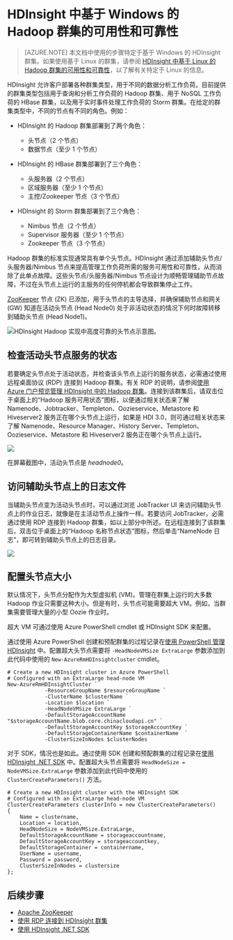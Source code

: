 <properties
    pageTitle="HDInsight 中 Hadoop 群集的可用性 | Azure"
    description="HDInsight 可部署包含附加头节点的高度可用且可靠的群集。"
    services="hdinsight"
    tags="azure-portal"
    editor="cgronlun"
    manager="jhubbard"
    author="mumian"
    documentationcenter="" />
<tags
    ms.assetid="ccab792d-60d6-4287-96c2-479e5d0cf358"
    ms.service="hdinsight"
    ms.workload="big-data"
    ms.tgt_pltfrm="na"
    ms.devlang="multiple"
    ms.topic="article"
    ms.date="10/21/2016"
    wacn.date="01/25/2017"
    ms.author="jgao" />  


# HDInsight 中基于 Windows 的 Hadoop 群集的可用性和可靠性
> [AZURE.NOTE]
本文档中使用的步骤特定于基于 Windows 的 HDInsight 群集。如果使用基于 Linux 的群集，请参阅 [HDInsight 中基于 Linux 的 Hadoop 群集的可用性和可靠性](/documentation/articles/hdinsight-high-availability-linux/)，以了解有关特定于 Linux 的信息。
>
>

HDInsight 允许客户部署各种群集类型，用于不同的数据分析工作负荷。目前提供的群集类型包括用于查询和分析工作负荷的 Hadoop 群集、用于 NoSQL 工作负荷的 HBase 群集，以及用于实时事件处理工作负荷的 Storm 群集。在给定的群集类型中，不同的节点有不同的角色。例如：

* HDInsight 的 Hadoop 群集部署到了两个角色：

    * 头节点（2 个节点）
    * 数据节点（至少 1 个节点）
* HDInsight 的 HBase 群集部署到了三个角色：

    * 头服务器（2 个节点）
    * 区域服务器（至少 1 个节点）
    * 主控/Zookeeper 节点（3 个节点）
* HDInsight 的 Storm 群集部署到了三个角色：

    * Nimbus 节点（2 个节点）
    * Supervisor 服务器（至少 1 个节点）
    * Zookeeper 节点（3 个节点）

Hadoop 群集的标准实现通常具有单个头节点。HDInsight 通过添加辅助头节点/头服务器/Nimbus 节点来提高管理工作负荷所需的服务可用性和可靠性，从而消除了此单点故障。这些头节点/头服务器/Nimbus 节点设计为顺畅管理辅助节点故障，不过在头节点上运行的主服务的任何停机都会导致群集停止工作。

[ZooKeeper](http://zookeeper.apache.org/) 节点 (ZK) 已添加，用于头节点的主导选择，并确保辅助节点和网关 (GW) 知道在活动头节点 (Head Node0) 处于非活动状态的情况下何时故障转移到辅助头节点 (Head Node1)。

![HDInsight Hadoop 实现中高度可靠的头节点示意图。](./media/hdinsight-high-availability/hadoop.high.availability.architecture.diagram.png)

## 检查活动头节点服务的状态
若要确定头节点处于活动状态，并检查该头节点上运行的服务状态，必需通过使用远程桌面协议 (RDP) 连接到 Hadoop 群集。有关 RDP 的说明，请参阅[使用 Azure 门户预览管理 HDInsight 中的 Hadoop 群集](/documentation/articles/hdinsight-administer-use-management-portal/#connect-to-clusters-using-rdp)。连接到该群集后，请双击位于桌面上的“Hadoop 服务可用状态”图标，以便通过相关状态来了解 Namenode、Jobtracker、Templeton、Oozieservice、Metastore 和 Hiveserver2 服务正在哪个头节点上运行，如果是 HDI 3.0，则可通过相关状态来了解 Namenode、Resource Manager、History Server、Templeton、Oozieservice、Metastore 和 Hiveserver2 服务正在哪个头节点上运行。

![](./media/hdinsight-high-availability/Hadoop.Service.Availability.Status.png)  


在屏幕截图中，活动头节点是 *headnode0*。

## 访问辅助头节点上的日志文件
当辅助头节点变为活动头节点时，可以通过浏览 JobTracker UI 来访问辅助头节点上的作业日志，就像是在主活动节点上操作一样。若要访问 JobTracker，必需通过使用 RDP 连接到 Hadoop 群集，如以上部分中所述。在远程连接到了该群集后，双击位于桌面上的“Hadoop 名称节点状态”图标，然后单击“NameNode 日志”，即可转到辅助头节点上的日志目录。

![](./media/hdinsight-high-availability/Hadoop.Head.Node.Log.Files.png)

## 配置头节点大小
默认情况下，头节点分配作为大型虚拟机 (VM)。管理在群集上运行的大多数 Hadoop 作业只需要这种大小。但是有时，头节点可能需要超大 VM。例如，当群集需要管理大量的小型 Oozie 作业时。

超大 VM 可通过使用 Azure PowerShell cmdlet 或 HDInsight SDK 来配置。

通过使用 Azure PowerShell 创建和预配群集的过程记录在[使用 PowerShell 管理 HDInsight](/documentation/articles/hdinsight-administer-use-powershell/) 中。配置超大头节点需要将 `-HeadNodeVMSize ExtraLarge` 参数添加到此代码中使用的 `New-AzureRmHDInsightcluster` cmdlet。

    # Create a new HDInsight cluster in Azure PowerShell
    # Configured with an ExtraLarge head-node VM
    New-AzureRmHDInsightCluster `
                -ResourceGroupName $resourceGroupName `
                -ClusterName $clusterName `
                -Location $location `
                -HeadNodeVMSize ExtraLarge `
                -DefaultStorageAccountName "$storageAccountName.blob.core.chinacloudapi.cn" `
                -DefaultStorageAccountKey $storageAccountKey `
                -DefaultStorageContainerName $containerName  `
                -ClusterSizeInNodes $clusterNodes

对于 SDK，情况也是如此。通过使用 SDK 创建和预配群集的过程记录在[使用 HDInsight .NET SDK](/documentation/articles/hdinsight-provision-clusters/) 中。配置超大头节点需要将 `HeadNodeSize = NodeVMSize.ExtraLarge` 参数添加到此代码中使用的 `ClusterCreateParameters()` 方法。

    # Create a new HDInsight cluster with the HDInsight SDK
    # Configured with an ExtraLarge head-node VM
    ClusterCreateParameters clusterInfo = new ClusterCreateParameters()
    {
        Name = clustername,
        Location = location,
        HeadNodeSize = NodeVMSize.ExtraLarge,
        DefaultStorageAccountName = storageaccountname,
        DefaultStorageAccountKey = storageaccountkey,
        DefaultStorageContainer = containername,
        UserName = username,
        Password = password,
        ClusterSizeInNodes = clustersize
    };

## 后续步骤
* [Apache ZooKeeper](http://zookeeper.apache.org/)
* [使用 RDP 连接到 HDInsight 群集](/documentation/articles/hdinsight-administer-use-management-portal/#connect-to-clusters-using-rdp)
* [使用 HDInsight .NET SDK](/documentation/articles/hdinsight-provision-clusters/)

<!---HONumber=Mooncake_0120_2017-->
<!--Update_Description: update from ASM to ARM-->